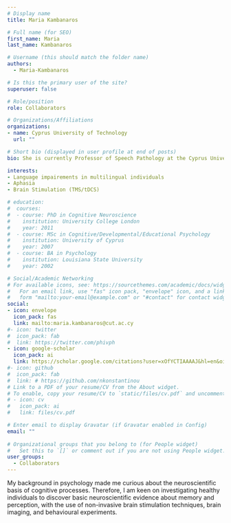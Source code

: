 ```yaml
---
# Display name
title: Maria Kambanaros

# Full name (for SEO)
first_name: Maria
last_name: Kambanaros

# Username (this should match the folder name)
authors:
  - Maria-Kambanaros

# Is this the primary user of the site?
superuser: false

# Role/position
role: Collaborators

# Organizations/Affiliations
organizations:
- name: Cyprus University of Technology
  url: ""

# Short bio (displayed in user profile at end of posts)
bio: She is currently Professor of Speech Pathology at the Cyprus University of Technology.

interests:
- Language impairements in multilingual individuals
- Aphasia
- Brain Stimulation (TMS/tDCS)

# education:
#  courses:
#  - course: PhD in Cognitive Neuroscience
#    institution: University College London
#    year: 2011
#  - course: MSc in Cognitive/Developmental/Educational Psychology
#    institution: University of Cyprus
#    year: 2007
#  - course: BA in Psychology
#    institution: Louisiana State University
#    year: 2002

# Social/Academic Networking
# For available icons, see: https://sourcethemes.com/academic/docs/widgets/#icons
#   For an email link, use "fas" icon pack, "envelope" icon, and a link in the
#   form "mailto:your-email@example.com" or "#contact" for contact widget.
social:
- icon: envelope
  icon_pack: fas
  link: mailto:maria.kambanaros@cut.ac.cy
#- icon: twitter
#  icon_pack: fab
#  link: https://twitter.com/phivph
- icon: google-scholar
  icon_pack: ai
  link: https://scholar.google.com/citations?user=xOfYCTIAAAAJ&hl=en&oi=ao
#- icon: github
#  icon_pack: fab
#  link: # https://github.com/nkonstantinou
# Link to a PDF of your resume/CV from the About widget.
# To enable, copy your resume/CV to `static/files/cv.pdf` and uncomment the lines below.  
# - icon: cv
#   icon_pack: ai
#   link: files/cv.pdf

# Enter email to display Gravatar (if Gravatar enabled in Config)
email: ""
  
# Organizational groups that you belong to (for People widget)
#   Set this to `[]` or comment out if you are not using People widget.  
user_groups:
  - Collaborators
---
```


My background in psychology made me curious about the neuroscientific basis of cognitive processes. Therefore, I am keen on investigating healthy individuals to discover basic neuroscientific evidence about memory and perception, with the use of non-invasive brain stimulation techniques, brain imaging, and behavioural experiments.